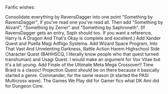 Fanfic wishes:

Consolidate everything by RavensDagger into one point "Something by RavensDagger", if you've read one you've read all.
Then add "Something by Alivaril", "Something by Zerrer" and "Something by Saphroneth". (If RavensDagger gets an entry, Saph should too. If you want a reference, Harry Is A Dragon And That's Okay is complete and excellent.)
Add Xander Quest and Puella Magi Adfligo Systema. Add Wizard Space Program, Into That Vast And Unrelenting Darkness, Battle Action Harem Highschool Side Character Quest (BAHHSCQ, I literally know people who that quest turned transhuman) and Usagi Quest.
I would make an argument for Vox Vitae but it's a bit young.
Add Finale of the Ultimate Meta Mega Crossover!!
Time Braid is a classic!
Projection Quest should be on there because it basically started a genre.
Commander, for the same reason (it started the PASI Multicross wave).
The Games We Play did for Gamer fics what DK Ami did for Dungeon Core.
